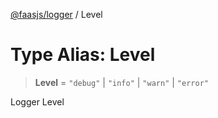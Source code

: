 [@faasjs/logger](../README.md) / Level

# Type Alias: Level

> **Level** = `"debug"` \| `"info"` \| `"warn"` \| `"error"`

Logger Level
